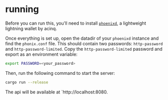 # running


Before you can run this, you'll need to install [`phoenixd`](https://github.com/ACINQ/phoenixd/), a lightweight lightning wallet by acinq.

Once everything is set up, open the datadir of your `phoenixd` instance and find the `phonix.conf` file. This should contain two passwords: `http-password` and `http-password-limited`. Copy the `http-password-limited` password and export as an environment variable:

```bash
export PASSWORD=<your_password>
```

Then, run the following command to start the server:

```bash
cargo run --release
```

The api will be available at `http://localhost:8080.
